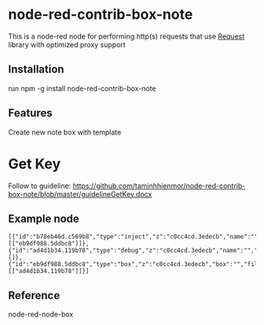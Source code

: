 # node-red-contrib-box-note
This is a node-red node for performing http(s) requests that use [Request](https://github.com/request/request) library with optimized proxy support 

## Installation
run npm -g install node-red-contrib-box-note

## Features
Create new note box with template

# Get Key
Follow to guideline: https://github.com/taminhhienmor/node-red-contrib-box-note/blob/master/guidelineGetKey.docx

## Example node
``` node
[{"id":"b78eb46d.c569b8","type":"inject","z":"c0cc4cd.3edecb","name":"","topic":"","payload":"","payloadType":"date","repeat":"","crontab":"","once":false,"onceDelay":0.1,"x":240,"y":500,"wires":[["eb9df988.5ddbc8"]]},{"id":"ad4d1b34.119b78","type":"debug","z":"c0cc4cd.3edecb","name":"","active":true,"tosidebar":true,"console":false,"tostatus":false,"complete":"false","x":770,"y":500,"wires":[]},{"id":"eb9df988.5ddbc8","type":"box","z":"c0cc4cd.3edecb","box":"","filename":"testFile.boxnote","localFilename":"","name":"testFile","urlTemplate":"https://app.box.com/notes/574880606388","urlFolder":"https://app.box.com/folder/86032894587","x":520,"y":500,"wires":[["ad4d1b34.119b78"]]}]
```

## Reference
node-red-node-box
